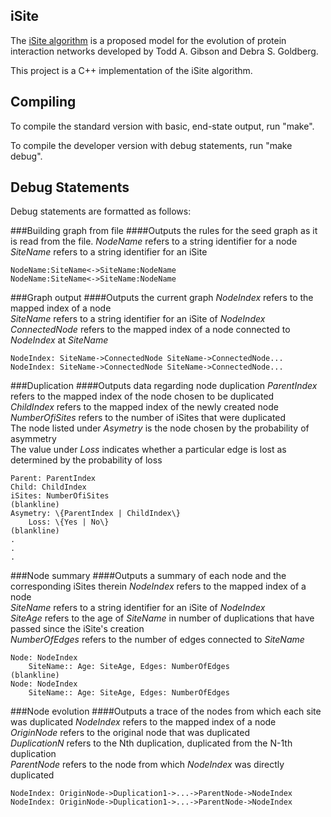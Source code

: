 iSite
-------------
The [iSite algorithm][1] is a proposed model for the evolution of protein
interaction networks developed by Todd A. Gibson and Debra S. Goldberg.

This project is a C++ implementation of the iSite algorithm.

[1]: http://bioinformatics.oxfordjournals.org/content/27/3/376.full

Compiling
-------------
To compile the standard version with basic, end-state output, run "make".

To compile the developer version with debug statements, run "make debug".

Debug Statements
------------------
Debug statements are formatted as follows:

###Building graph from file
####Outputs the rules for the seed graph as it is read from the file.
<em>NodeName</em> refers to a string identifier for a node  
<em>SiteName</em> refers to a string identifier for an iSite  

    NodeName:SiteName<->SiteName:NodeName
    NodeName:SiteName<->SiteName:NodeName

###Graph output
####Outputs the current graph
<em>NodeIndex</em> refers to the mapped index of a node  
<em>SiteName</em> refers to a string identifier for an iSite of <em>NodeIndex</em>  
<em>ConnectedNode</em> refers to the mapped index of a node connected to <em>NodeIndex</em> at <em>SiteName</em>  

    NodeIndex: SiteName->ConnectedNode SiteName->ConnectedNode...
    NodeIndex: SiteName->ConnectedNode SiteName->ConnectedNode...

###Duplication
####Outputs data regarding node duplication
<em>ParentIndex</em> refers to the mapped index of the node chosen to be duplicated  
<em>ChildIndex</em> refers to the mapped index of the newly created node  
<em>NumberOfiSites</em> refers to the number of iSites that were duplicated  
The node listed under <em>Asymetry</em> is the node chosen by the probability of asymmetry  
The value under <em>Loss</em> indicates whether a particular edge is lost as determined by the probability of loss  

    Parent: ParentIndex
    Child: ChildIndex
    iSites: NumberOfiSites
    (blankline)
    Asymetry: \{ParentIndex | ChildIndex\}
        Loss: \{Yes | No\}
    (blankline)
    .
    .
    .

###Node summary
####Outputs a summary of each node and the corresponding iSites therein
<em>NodeIndex</em> refers to the mapped index of a node  
<em>SiteName</em> refers to a string identifier for an iSite of <em>NodeIndex</em>  
<em>SiteAge</em> refers to the age of <em>SiteName</em> in number of duplications that have passed since the iSite's creation  
<em>NumberOfEdges</em> refers to the number of edges connected to <em>SiteName</em>  

    Node: NodeIndex
        SiteName:: Age: SiteAge, Edges: NumberOfEdges
    (blankline)
    Node: NodeIndex
        SiteName:: Age: SiteAge, Edges: NumberOfEdges

###Node evolution
####Outputs a trace of the nodes from which each site was duplicated
<em>NodeIndex</em> refers to the mapped index of a node  
<em>OriginNode</em> refers to the original node that was duplicated  
<em>DuplicationN</em> refers to the Nth duplication, duplicated from the N-1th duplication  
<em>ParentNode</em> refers to the node from which <em>NodeIndex</em> was directly duplicated  

    NodeIndex: OriginNode->Duplication1->...->ParentNode->NodeIndex
    NodeIndex: OriginNode->Duplication1->...->ParentNode->NodeIndex
